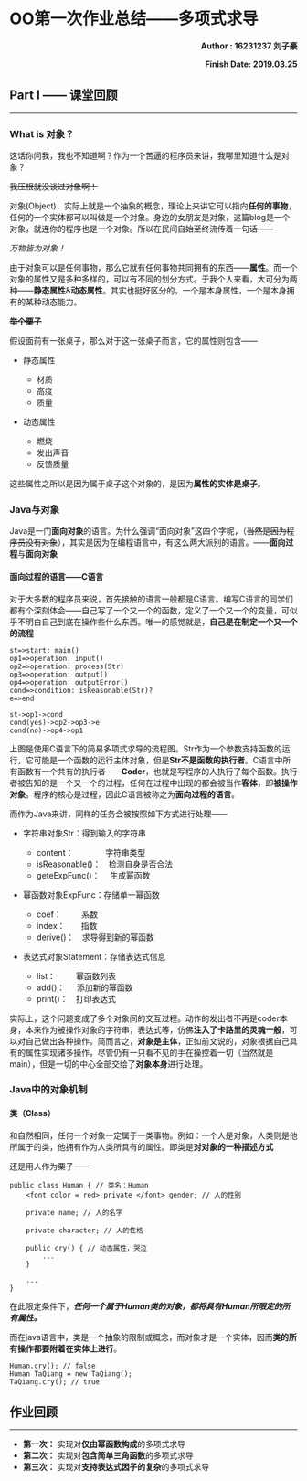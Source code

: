 # **OO第一次作业总结**——多项式求导 

**<p align="right"> Author : 16231237 刘子豪 </p>**
**<p align="right"> Finish Date: 2019.03.25 </p>**

## **Part I —— 课堂回顾**
***
### **What is 对象？**

这话你问我，我也不知道啊？作为一个苦逼的程序员来讲，我哪里知道什么是对象？

~~我压根就没谈过对象啊！~~

对象(Object)，实际上就是一个抽象的概念，理论上来讲它可以指向**任何的事物**，任何的一个实体都可以叫做是一个对象。身边的女朋友是对象，这篇blog是一个对象，就连你的程序也是一个对象。所以在民间自始至终流传着一句话——

*万物皆为对象！*

由于对象可以是任何事物，那么它就有任何事物共同拥有的东西——**属性**。而一个对象的属性又是多种多样的，可以有不同的划分方式。于我个人来看，大可分为两种——**静态属性**&**动态属性**。其实也挺好区分的，一个是本身属性，一个是本身拥有的某种动态能力。

**~~举个栗子~~**

假设面前有一张桌子，那么对于这一张桌子而言，它的属性则包含——
+ 静态属性

   - 材质
   - 高度
   - 质量

+ 动态属性 

   - 燃烧
   - 发出声音
   - 反馈质量

这些属性之所以是因为属于桌子这个对象的，是因为**属性的实体是桌子**。

### **Java与对象**

Java是一门**面向对象**的语言。为什么强调“面向对象”这四个字呢，（~~当然是因为程序员没有对象~~），其实是因为在编程语言中，有这么两大派别的语言。——**面向过程**与**面向对象**

#### **面向过程的语言——C语言**

对于大多数的程序员来说，首先接触的语言一般都是C语言。编写C语言的同学们都有个深刻体会——自己写了一个又一个的函数，定义了一个又一个的变量，可似乎不明白自己到底在操作些什么东西。唯一的感觉就是，**自己是在制定一个又一个的流程**

```flow
st=>start: main()
op1=>operation: input()
op2=>operation: process(Str)
op3=>operation: output()
op4=>operation: outputError()
cond=>condition: isReasonable(Str)?
e=>end

st->op1->cond
cond(yes)->op2->op3->e
cond(no)->op4->op1
```
上图是使用C语言下的简易多项式求导的流程图。Str作为一个参数支持函数的运行，它可能是一个函数的运行主体对象，但是**Str不是函数的执行者**。C语言中所有函数有一个共有的执行者——**Coder**，也就是写程序的人执行了每个函数。执行者被告知的是一个又一个的过程，任何在过程中出现的都会被当作**客体**，即**被操作对象**。程序的核心是过程，因此C语言被称之为**面向过程的语言**。

而作为Java来讲，同样的任务会被按照如下方式进行处理——

+ 字符串对象Str：得到输入的字符串
   
   - content：&emsp;&emsp;&emsp;&emsp;字符串类型
   - isReasonable()：&emsp;检测自身是否合法
   - geteExpFunc()： &emsp;生成幂函数

+ 幂函数对象ExpFunc：存储单一幂函数

   - coef：&emsp;&emsp;&ensp;系数
   - index：&emsp;&emsp;指数
   - derive()：&emsp;求导得到新的幂函数

+ 表达式对象Statement：存储表达式信息

   - list： &emsp; &emsp;幂函数列表
   - add()：&emsp;&ensp;添加新的幂函数
   - print()：&emsp;打印表达式

实际上，这个问题变成了多个对象间的交互过程。动作的发出者不再是coder本身，本来作为被操作对象的字符串，表达式等，仿佛**注入了卡路里的灵魂一般**，可以对自己做出各种操作。简而言之，**对象是主体**，正如前文说的，对象根据自己具有的属性实现诸多操作，尽管仍有一只看不见的手在操控着一切（当然就是main），但是一切的中心全部交给了**对象本身**进行处理。

### **Java中的对象机制**

#### **类（Class）**

和自然相同，任何一个对象一定属于一类事物。例如：一个人是对象，人类则是他所属于的类，他拥有作为人类所具有的属性。即类是**对对象的一种描述方式**

还是用人作为栗子——

```
public class Human { // 类名：Human
    <font color = red> private </font> gender; // 人的性别

    private name; // 人的名字

    private character; // 人的性格 

    public cry() { // 动态属性，哭泣
        ...
    }

    ...
}
```
在此限定条件下，***任何一个属于Human类的对象，都将具有Human所限定的所有属性。***

而在java语言中，类是一个抽象的限制或概念，而对象才是一个实体，因而**类的所有操作都要附着在实体上进行**。

```
Human.cry(); // false
Human TaQiang = new TaQiang();
TaQiang.cry(); // true
```

## **作业回顾**
***

+ **第一次：** 实现对**仅由幂函数构成**的多项式求导
+ **第二次：** 实现对**包含简单三角函数**的多项式求导
+ **第三次：** 实现对**支持表达式因子的复杂**的多项式求导



